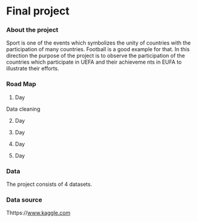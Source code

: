 # Final project
### About the project

Sport is one of the events which symbolizes the unity of countries with the participation of many countries. Football is a good example for that. In this direction the purpose of the project is to observe the participation of the countries which participate in UEFA and their achieveme nts in EUFA to illustrate their efforts.

### Road Map

1. Day

Data cleaning

2. Day

3. Day

4. Day

5. Day



### Data
The project consists of 4 datasets.

### Data source
Thttps://www.kaggle.com

